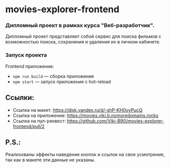 # movies-explorer-frontend
### Дипломный проект в рамках курса "Веб-разработчик".
Дипломный проект представляет собой сервис для поиска фильмов с возможностью поиска, сохранения и удаления их в личном кабинете.

### Запуск проекта
Frontend приложение:
  - `npm run build` — сборка приложения
  - `npm start` — запуск приложения с hot-reload

## Ссылки:
- Ссылка на макет: https://disk.yandex.ru/d/-shP-KH0vvPucQ
- Ссылка на приложение: https://movies.viki.b.nomoredomains.rocks
- Cсылка на пул-реквест: https://github.com/Viki-B90/movies-explorer-frontend/pull/2

## P.S.:
Реализованы эффекты наведения кнопок и ссылок на свое усмотрение, так как в макете эти данные не указаны.

